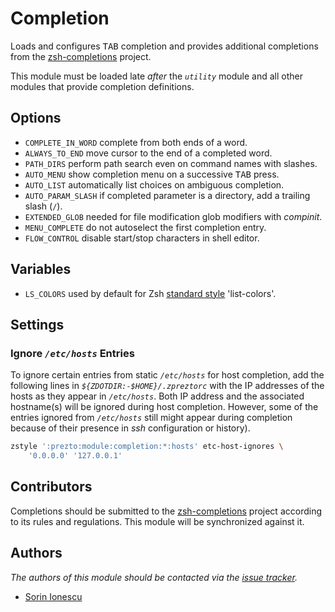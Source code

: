 # Completion

Loads and configures <kbd>TAB</kbd> completion and provides additional
completions from the [zsh-completions][1] project.

This module must be loaded late _after_ the _`utility`_ module and all other
modules that provide completion definitions.

## Options

- `COMPLETE_IN_WORD` complete from both ends of a word.
- `ALWAYS_TO_END` move cursor to the end of a completed word.
- `PATH_DIRS` perform path search even on command names with slashes.
- `AUTO_MENU` show completion menu on a successive <kbd>TAB</kbd> press.
- `AUTO_LIST` automatically list choices on ambiguous completion.
- `AUTO_PARAM_SLASH` if completed parameter is a directory, add a trailing
  slash (`/`).
- `EXTENDED_GLOB` needed for file modification glob modifiers with _compinit_.
- `MENU_COMPLETE` do not autoselect the first completion entry.
- `FLOW_CONTROL` disable start/stop characters in shell editor.

## Variables

- `LS_COLORS` used by default for Zsh [standard style][2] 'list-colors'.

## Settings

### Ignore _`/etc/hosts`_ Entries

To ignore certain entries from static _`/etc/hosts`_ for host completion, add
the following lines in _`${ZDOTDIR:-$HOME}/.zpreztorc`_ with the IP addresses of
the hosts as they appear in _`/etc/hosts`_. Both IP address and the associated
hostname(s) will be ignored during host completion. However, some of the entries
ignored from _`/etc/hosts`_ still might appear during completion because of
their presence in _ssh_ configuration or history).

```sh
zstyle ':prezto:module:completion:*:hosts' etc-host-ignores \
    '0.0.0.0' '127.0.0.1'
```

## Contributors

Completions should be submitted to the [zsh-completions][1] project according to
its rules and regulations. This module will be synchronized against it.

## Authors

_The authors of this module should be contacted via the [issue tracker][3]._

- [Sorin Ionescu](https://github.com/sorin-ionescu)

[1]: https://github.com/zsh-users/zsh-completions
[2]: https://zsh.sourceforge.net/Doc/Release/Completion-System.html#Standard-Styles
[3]: https://github.com/sorin-ionescu/prezto/issues

